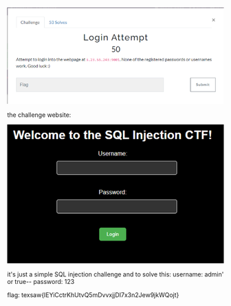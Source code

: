 ![alt text](image.png)

the challenge website:

![alt text](image-1.png)

it's just a simple SQL injection challenge and to solve this:
username: admin' or true--
password: 123

flag: texsaw{IEYiCctrKhUtvQ5mDvvxjjDI7x3n2Jew9jkWQojt}
